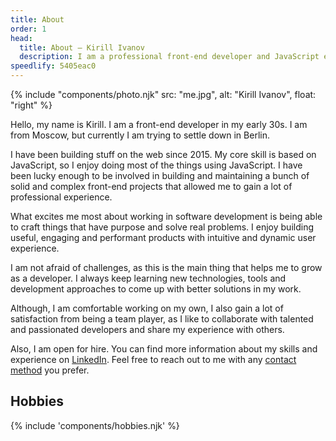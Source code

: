 ```yaml
---
title: About
order: 1
head:
  title: About – Kirill Ivanov
  description: I am a professional front-end developer and JavaScript engineer based in Berlin, Germany.
speedlify: 5405eac0
---
```


{% include "components/photo.njk" src: "me.jpg", alt: "Kirill Ivanov", float: "right" %}

Hello, my name is Kirill. I am a front-end developer in my early 30s. I am from Moscow, but currently I am trying to settle down in Berlin.

I have been building stuff on the web since 2015. My core skill is based on JavaScript, so I enjoy doing most of the things using JavaScript. I have been lucky enough to be involved in building and maintaining a bunch of solid and complex front-end projects that allowed me to gain a lot of professional experience.

What excites me most about working in software development is being able to craft things that have purpose and solve real problems. I enjoy building useful, engaging and performant products with intuitive and dynamic user experience.

I am not afraid of challenges, as this is the main thing that helps me to grow as a developer. I always keep learning new technologies, tools and development approaches to come up with better solutions in my work.

Although, I am comfortable working on my own, I also gain a lot of satisfaction from being a team player, as I like to collaborate with talented and passionated developers and share my experience with others.

Also, I am open for hire. You can find more information about my skills and experience on <a href="https://www.linkedin.com/in/kirillunlimited" target="_blank" rel="noopener noreferrer">LinkedIn</a>. Feel free to reach out to me with any [contact method](/contact/) you prefer.

## Hobbies

{% include 'components/hobbies.njk' %}
